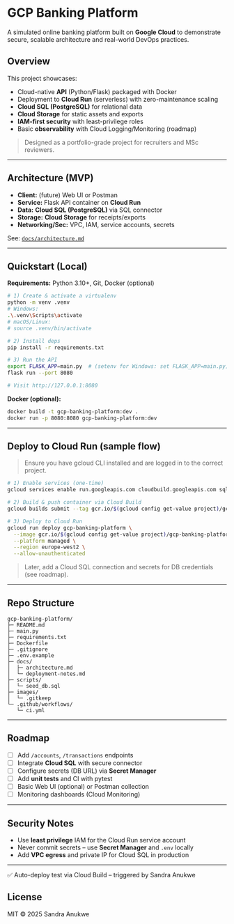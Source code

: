 # GCP Banking Platform 

A simulated online banking platform built on **Google Cloud** to demonstrate secure, scalable architecture and real-world DevOps practices.

##  Overview
This project showcases:
- Cloud-native **API** (Python/Flask) packaged with Docker
- Deployment to **Cloud Run** (serverless) with zero-maintenance scaling
- **Cloud SQL (PostgreSQL)** for relational data
- **Cloud Storage** for static assets and exports
- **IAM-first security** with least-privilege roles
- Basic **observability** with Cloud Logging/Monitoring (roadmap)

> Designed as a portfolio-grade project for recruiters and MSc reviewers.

---

## Architecture (MVP)
- **Client:** (future) Web UI or Postman
- **Service:** Flask API container on **Cloud Run**
- **Data:** **Cloud SQL (PostgreSQL)** via SQL connector
- **Storage:** **Cloud Storage** for receipts/exports
- **Networking/Sec:** VPC, IAM, service accounts, secrets

See: [`docs/architecture.md`](docs/architecture.md)

---

## Quickstart (Local)
**Requirements:** Python 3.10+, Git, Docker (optional)

```bash
# 1) Create & activate a virtualenv
python -m venv .venv
# Windows:
.\.venv\Scripts\activate
# macOS/Linux:
# source .venv/bin/activate

# 2) Install deps
pip install -r requirements.txt

# 3) Run the API
export FLASK_APP=main.py  # (setenv for Windows: set FLASK_APP=main.py)
flask run --port 8080

# Visit http://127.0.0.1:8080
```

**Docker (optional):**
```bash
docker build -t gcp-banking-platform:dev .
docker run -p 8080:8080 gcp-banking-platform:dev
```

---

## Deploy to Cloud Run (sample flow)
> Ensure you have gcloud CLI installed and are logged in to the correct project.

```bash
# 1) Enable services (one-time)
gcloud services enable run.googleapis.com cloudbuild.googleapis.com sqladmin.googleapis.com

# 2) Build & push container via Cloud Build
gcloud builds submit --tag gcr.io/$(gcloud config get-value project)/gcp-banking-platform

# 3) Deploy to Cloud Run
gcloud run deploy gcp-banking-platform \
  --image gcr.io/$(gcloud config get-value project)/gcp-banking-platform \
  --platform managed \
  --region europe-west2 \
  --allow-unauthenticated
```

> Later, add a Cloud SQL connection and secrets for DB credentials (see roadmap).

---

## Repo Structure
```
gcp-banking-platform/
├─ README.md
├─ main.py
├─ requirements.txt
├─ Dockerfile
├─ .gitignore
├─ .env.example
├─ docs/
│  ├─ architecture.md
│  └─ deployment-notes.md
├─ scripts/
│  └─ seed_db.sql
├─ images/
│  └─ .gitkeep
└─ .github/workflows/
   └─ ci.yml
```

---

## Roadmap
- [ ] Add `/accounts`, `/transactions` endpoints
- [ ] Integrate **Cloud SQL** with secure connector
- [ ] Configure secrets (DB URL) via **Secret Manager**
- [ ] Add **unit tests** and CI with pytest
- [ ] Basic Web UI (optional) or Postman collection
- [ ] Monitoring dashboards (Cloud Monitoring)

---

##  Security Notes
- Use **least privilege** IAM for the Cloud Run service account
- Never commit secrets – use **Secret Manager** and `.env` locally
- Add **VPC egress** and private IP for Cloud SQL in production

---

✅ Auto-deploy test via Cloud Build – triggered by Sandra Anukwe

##  License
MIT © 2025 Sandra Anukwe

